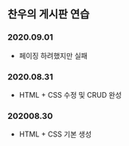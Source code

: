 ## 찬우의 게시판 연습

### 2020.09.01
- 페이징 하려했지만 실패 

### 2020.08.31
- HTML + CSS 수정 및 CRUD 완성

### 202008.30
- HTML + CSS 기본 생성
